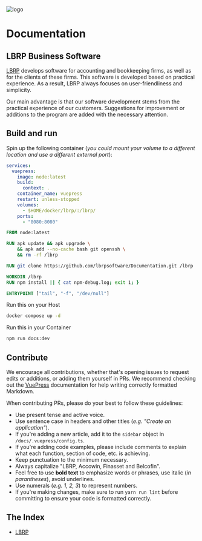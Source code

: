 [logo]: https://www.lbrp.be/files/design/logo_lbrp.svg ""
![logo]

# Documentation

## LBRP Business Software

[LBRP](https://www.lbrp.be) develops software for accounting and bookkeeping firms, as well as for the clients of these firms. This software is developed based on practical experience. As a result, LBRP always focuses on user-friendliness and simplicity.

Our main advantage is that our software development stems from the practical experience of our customers. Suggestions for improvement or additions to the program are added with the necessary attention.

## Build and run

Spin up the following container (*you could mount your volume to a different location and use a different external port*):

```yaml
services:
  vuepress:
    image: node:latest
    build:
      context: .
    container_name: vuepress
    restart: unless-stopped
    volumes:
      - $HOME/docker/lbrp/:/lbrp/
    ports:
      - "8080:8080"
```

```dockerfile
FROM node:latest

RUN apk update && apk upgrade \
    && apk add --no-cache bash git openssh \
    && rm -rf /lbrp

RUN git clone https://github.com/lbrpsoftware/Documentation.git /lbrp

WORKDIR /lbrp
RUN npm install || { cat npm-debug.log; exit 1; }

ENTRYPOINT ["tail", "-f", "/dev/null"]
```

Run this on your Host

```bash
docker compose up -d
```

Run this in your Container

```bash
npm run docs:dev
```

## Contribute

We encourage all contributions, whether that's opening issues to request edits or additions, or adding them yourself in PRs. We recommend checking out the [VuePress](https://vuepress.vuejs.org/) documentation for help writing correctly formatted Markdown.

When contributing PRs, please do your best to follow these guidelines:

  - Use present tense and active voice.
  - Use sentence case in headers and other titles (*e.g. "Create an application"*).
  - If you're adding a new article, add it to the `sidebar` object in `/docs/.vuepress/config.ts`.
  - If you're adding code examples, please include comments to explain what each function, section of code, etc. is achieving.
  - Keep punctuation to the minimum necessary.
  - Always capitalize "LBRP, Accowin, Finasset and Belcofin".
  - Feel free to use **bold text** to emphasize words or phrases, use italic (*in parantheses*), avoid underlines.
  - Use numerals (*e.g. 1, 2, 3*) to represent numbers.
  - If you're making changes, make sure to run `yarn run lint` before committing to ensure your code is formatted correctly.


## The Index

- [LBRP](docs/README.md)